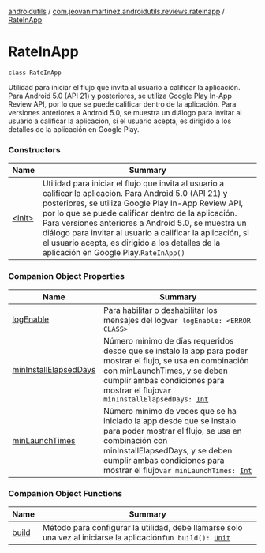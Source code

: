 [androidutils](../../index.md) / [com.jeovanimartinez.androidutils.reviews.rateinapp](../index.md) / [RateInApp](./index.md)

# RateInApp

`class RateInApp`

Utilidad para iniciar el flujo que invita al usuario a calificar la aplicación.
Para Android 5.0 (API 21) y posteriores, se utiliza Google Play In-App Review API, por lo que se puede calificar dentro de la aplicación.
Para versiones anteriores a Android 5.0, se muestra un diálogo para invitar al usuario a calificar la aplicación, si el usuario acepta, es
dirigido a los detalles de la aplicación en Google Play.

### Constructors

| Name | Summary |
|---|---|
| [&lt;init&gt;](-init-.md) | Utilidad para iniciar el flujo que invita al usuario a calificar la aplicación. Para Android 5.0 (API 21) y posteriores, se utiliza Google Play In-App Review API, por lo que se puede calificar dentro de la aplicación. Para versiones anteriores a Android 5.0, se muestra un diálogo para invitar al usuario a calificar la aplicación, si el usuario acepta, es dirigido a los detalles de la aplicación en Google Play.`RateInApp()` |

### Companion Object Properties

| Name | Summary |
|---|---|
| [logEnable](log-enable.md) | Para habilitar o deshabilitar los mensajes del log`var logEnable: <ERROR CLASS>` |
| [minInstallElapsedDays](min-install-elapsed-days.md) | Número mínimo de días requeridos desde que se instalo la app para poder mostrar el flujo, se usa en combinación con minLaunchTimes, y se deben cumplir ambas condiciones para mostrar el flujo`var minInstallElapsedDays: `[`Int`](https://kotlinlang.org/api/latest/jvm/stdlib/kotlin/-int/index.html) |
| [minLaunchTimes](min-launch-times.md) | Número mínimo de veces que se ha iniciado la app desde que se instalo para poder mostrar el flujo, se usa en combinación con minInstallElapsedDays, y se deben cumplir ambas condiciones para mostrar el flujo`var minLaunchTimes: `[`Int`](https://kotlinlang.org/api/latest/jvm/stdlib/kotlin/-int/index.html) |

### Companion Object Functions

| Name | Summary |
|---|---|
| [build](build.md) | Método para configurar la utilidad, debe llamarse solo una vez al iniciarse la aplicación`fun build(): `[`Unit`](https://kotlinlang.org/api/latest/jvm/stdlib/kotlin/-unit/index.html) |
